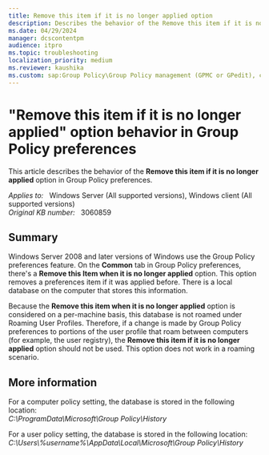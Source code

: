 ```yaml
---
title: Remove this item if it is no longer applied option
description: Describes the behavior of the Remove this item if it is no longer applied option in Group Policy preferences.
ms.date: 04/29/2024
manager: dcscontentpm
audience: itpro
ms.topic: troubleshooting
localization_priority: medium
ms.reviewer: kaushika
ms.custom: sap:Group Policy\Group Policy management (GPMC or GPedit), csstroubleshoot
---
```

# "Remove this item if it is no longer applied" option behavior in Group Policy preferences

This article describes the behavior of the **Remove this item if it is no longer applied** option in Group Policy preferences.

_Applies to:_ &nbsp; Windows Server (All supported versions), Windows client (All supported versions)  
_Original KB number:_ &nbsp; 3060859

## Summary

Windows Server 2008 and later versions of Windows use the Group Policy preferences feature. On the **Common** tab in Group Policy preferences, there's a **Remove this Item when it is no longer applied**  option. This option removes a preferences item if it was applied before. There is a local database on the computer that stores this information.  

Because the **Remove this item when it is no longer applied**  option is considered on a per-machine basis, this database is not roamed under Roaming User Profiles. Therefore, if a change is made by Group Policy preferences to portions of the user profile that roam between computers (for example, the user registry), the **Remove this item if it is no longer applied**  option should not be used. This option does not work in a roaming scenario.

## More information

For a computer policy setting, the database is stored in the following location:  
_C:\\ProgramData\\Microsoft\\Group Policy\\History_

For a user policy setting, the database is stored in the following location:  
_C:\\Users\\%username%\\AppData\\Local\\Microsoft\\Group Policy\\History_

